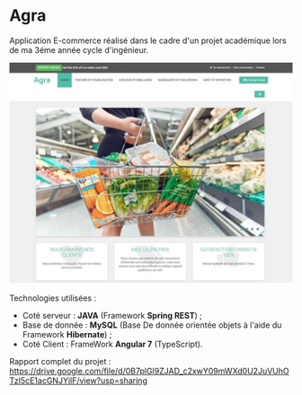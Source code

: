 # Agra

Application E-commerce réalisé dans le cadre d'un projet académique lors de ma 3éme année cycle d'ingénieur.

![Image description](/Home.JPG)

Technologies utilisées : 
 - Coté serveur : <b>JAVA</b> (Framework <b>Spring REST</b>) ;
 - Base de donnée : <b>MySQL</b> (Base De donnée orientée objets à l'aide du Framework <b>Hibernate</b>) ;
 - Coté Client : FrameWork <b>Angular 7</b> (TypeScript).
 
Rapport complet du projet : https://drive.google.com/file/d/0B7plGI9ZJAD_c2xwY09mWXd0U2JuVUhOTzI5cE1acGNJYjlF/view?usp=sharing
